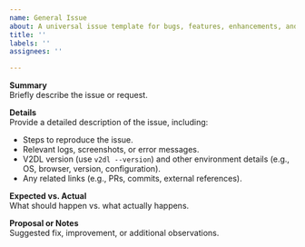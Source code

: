 ```yaml
---
name: General Issue
about: A universal issue template for bugs, features, enhancements, and more.
title: ''
labels: ''
assignees: ''

---
```


**Summary**  
Briefly describe the issue or request.

**Details**  
Provide a detailed description of the issue, including:  

- Steps to reproduce the issue.  
- Relevant logs, screenshots, or error messages.  
- V2DL version (use `v2dl --version`) and other environment details (e.g., OS, browser, version, configuration).  
- Any related links (e.g., PRs, commits, external references).

**Expected vs. Actual**  
What should happen vs. what actually happens.

**Proposal or Notes**  
Suggested fix, improvement, or additional observations.

